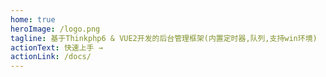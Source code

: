 ```yaml
---
home: true
heroImage: /logo.png
tagline: 基于Thinkphp6 & VUE2开发的后台管理框架(内置定时器,队列,支持win环境)
actionText: 快速上手 →
actionLink: /docs/
---
```


